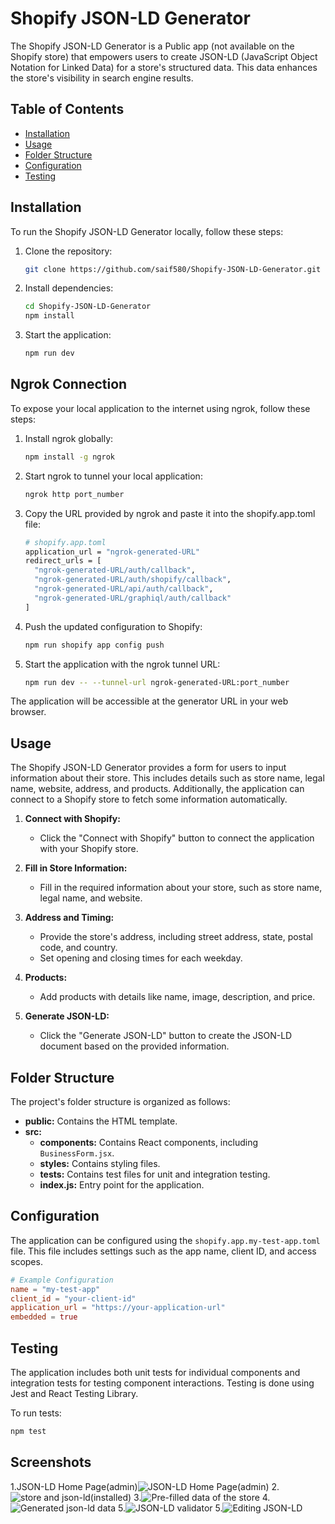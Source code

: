 # Shopify JSON-LD Generator

The Shopify JSON-LD Generator is a Public app (not available on the Shopify store) that empowers users to create JSON-LD (JavaScript Object Notation for Linked Data) for a store's structured data. This data enhances the store's visibility in search engine results.

## Table of Contents

- [Installation](#installation)
- [Usage](#usage)
- [Folder Structure](#folder-structure)
- [Configuration](#configuration)
- [Testing](#testing)

## Installation

To run the Shopify JSON-LD Generator locally, follow these steps:

1. Clone the repository:

    ```bash
    git clone https://github.com/saif580/Shopify-JSON-LD-Generator.git
    ```

2. Install dependencies:

    ```bash
    cd Shopify-JSON-LD-Generator
    npm install
    ```

3. Start the application:

    ```bash
    npm run dev
    ```

## Ngrok Connection

To expose your local application to the internet using ngrok, follow these steps:

1. Install ngrok globally:

    ```bash
    npm install -g ngrok
    ```

2. Start ngrok to tunnel your local application:

    ```bash
    ngrok http port_number
    ```

3. Copy the URL provided by ngrok and paste it into the shopify.app.toml file:

    ```bash
    # shopify.app.toml
    application_url = "ngrok-generated-URL"
    redirect_urls = [
      "ngrok-generated-URL/auth/callback",
      "ngrok-generated-URL/auth/shopify/callback",
      "ngrok-generated-URL/api/auth/callback",
      "ngrok-generated-URL/graphiql/auth/callback"
    ]
    ```

4. Push the updated configuration to Shopify:

    ```bash
    npm run shopify app config push
    ```
4. Start the application with the ngrok tunnel URL:

    ```bash
    npm run dev -- --tunnel-url ngrok-generated-URL:port_number
    ```

The application will be accessible at the generator URL in your web browser.

## Usage

The Shopify JSON-LD Generator provides a form for users to input information about their store. This includes details such as store name, legal name, website, address, and products. Additionally, the application can connect to a Shopify store to fetch some information automatically.

1. **Connect with Shopify:**
   - Click the "Connect with Shopify" button to connect the application with your Shopify store.

2. **Fill in Store Information:**
   - Fill in the required information about your store, such as store name, legal name, and website.

3. **Address and Timing:**
   - Provide the store's address, including street address, state, postal code, and country.
   - Set opening and closing times for each weekday.

4. **Products:**
   - Add products with details like name, image, description, and price.

5. **Generate JSON-LD:**
   - Click the "Generate JSON-LD" button to create the JSON-LD document based on the provided information.

## Folder Structure

The project's folder structure is organized as follows:

- **public:** Contains the HTML template.
- **src:**
  - **components:** Contains React components, including `BusinessForm.jsx`.
  - **styles:** Contains styling files.
  - **tests:** Contains test files for unit and integration testing.
  - **index.js:** Entry point for the application.

## Configuration

The application can be configured using the `shopify.app.my-test-app.toml` file. This file includes settings such as the app name, client ID, and access scopes.

```toml
# Example Configuration
name = "my-test-app"
client_id = "your-client-id"
application_url = "https://your-application-url"
embedded = true
```

## Testing

The application includes both unit tests for individual components and integration tests for testing component interactions. Testing is done using Jest and React Testing Library.

To run tests:

```bash
npm test
```

## Screenshots
1.JSON-LD Home Page(admin)![JSON-LD Home Page(admin)](https://github.com/saif580/Shopify-JSON-LD-Generator/assets/29210607/86608756-1b53-4946-b6ec-c2fdbb7c48f2)
2.![store and json-ld(installed)](https://github.com/saif580/Shopify-JSON-LD-Generator/assets/29210607/93b652a6-da03-4b66-b8bc-5fcda1cdf126)
3.![Pre-filled data of the store](https://github.com/saif580/Shopify-JSON-LD-Generator/assets/29210607/f35f18f6-1b17-4cd3-b389-9ccbdf9c04b7)
4.![Generated json-ld data](https://github.com/saif580/Shopify-JSON-LD-Generator/assets/29210607/f4f76fdc-da66-4786-aa8d-f881e53e3bfc)
5.![JSON-LD validator](https://github.com/saif580/Shopify-JSON-LD-Generator/assets/29210607/6182d3ed-032e-4be8-ace4-d59ea12814af)
5.![Editing JSON-LD](https://github.com/saif580/Shopify-JSON-LD-Generator/assets/29210607/c1df0fe7-fa38-4ffa-9d69-25b86362c36a)

